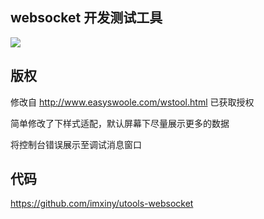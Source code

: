 ## websocket 开发测试工具

![](https://testyao.oss-cn-beijing.aliyuncs.com/1618900622650.png)

## 版权

修改自 http://www.easyswoole.com/wstool.html 已获取授权

简单修改了下样式适配，默认屏幕下尽量展示更多的数据

将控制台错误展示至调试消息窗口

## 代码

https://github.com/imxiny/utools-websocket

